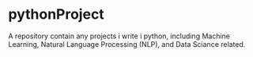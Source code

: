 # pythonProject

A repository contain any projects i write i python, including Machine Learning, Natural Language Processing (NLP), and Data Sciance related.

